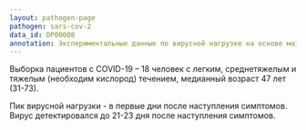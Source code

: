 ```yaml
---
layout: pathogen-page
pathogen: sars-cov-2
data_id: DP00008
annotation: Экспериментальные данные по вирусной нагрузке на основе мазков со слизистой назофарингеальной области. Измерения проводились до 23 дней после наступления симптомов. Метод анализа - RT-PCR. Единицы измерения – значение количества циклов (Ct value), перевод Ct (y) в число копий РНК/мл (х) осуществлялся по формуле log<sub>10</sub>(x) = ay+b, где а = -0.32 и b = 14.11.
---
```


Выборка пациентов с COVID-19 – 18 человек с легким, среднетяжелым и тяжелым (необходим кислород) течением, медианный возраст 47 лет (31-73).


Пик вирусной нагрузки - в первые дни после наступления симптомов. Вирус детектировался до 21-23 дня после наступления симптомов. 
